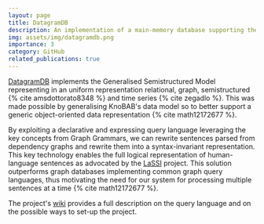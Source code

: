 ```yaml
---
layout: page
title: DatagramDB
description: An implementation of a main-memory database supporting the General Semistructured Model with a Graph Grammar-driven Query Language
img: assets/img/datagramdb.png
importance: 3
category: GitHub
related_publications: true
---
```


[DatagramDB](https://github.com/datagram-db/datagram-db) implements the Generalised Semistructured Model representing in an uniform representation relational, graph, semistructured {% cite amsdottorato8348 %} and time series {% cite zegadlo %}. This was made possible by generalising KnoBAB's data model so to better support a generic object-oriented data representation {% cite math12172677 %}. 

By exploiting a declarative and expressing query language leveraging the key concepts from Graph Grammars, we can rewrite sentences parsed from dependency graphs and rewrite them into a syntax-invariant representation. This key technology enables the full logical representation of human-language sentences as advocated by the [LaSSI](/projects/LaSSI/) project. This solution outperforms graph databases implementing common graph query languages, thus motivating the need for our system for processing multiple sentences at a time {% cite math12172677 %}.

The project's [wiki](https://github.com/datagram-db/datagram-db/wiki) provides a full description on the query language and on the possible ways to set-up the project.
